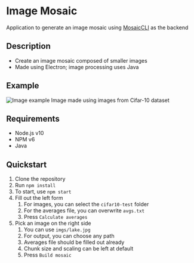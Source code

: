 # Image Mosaic
Application to generate an image mosaic using [MosaicCLI](https://github.com/yixqiao/MosaicCLI) as the backend

## Description
* Create an image mosaic composed of smaller images
* Made using Electron; image processing uses Java

## Example
![Image example](sample.jpg)
Image made using images from Cifar-10 dataset

## Requirements
* Node.js v10
* NPM v6
* Java

## Quickstart
1. Clone the repository
2. Run `npm install`
3. To start, use `npm start`
4. Fill out the left form
   1. For images, you can select the `cifar10-test` folder
   2. For the averages file, you can overwrite `avgs.txt`
   3. Press `Calculate averages`
5. Pick an image on the right side
   1. You can use `imgs/lake.jpg`
   2. For output, you can choose any path
   3. Averages file should be filled out already
   4. Chunk size and scaling can be left at default
   5. Press `Build mosaic`
